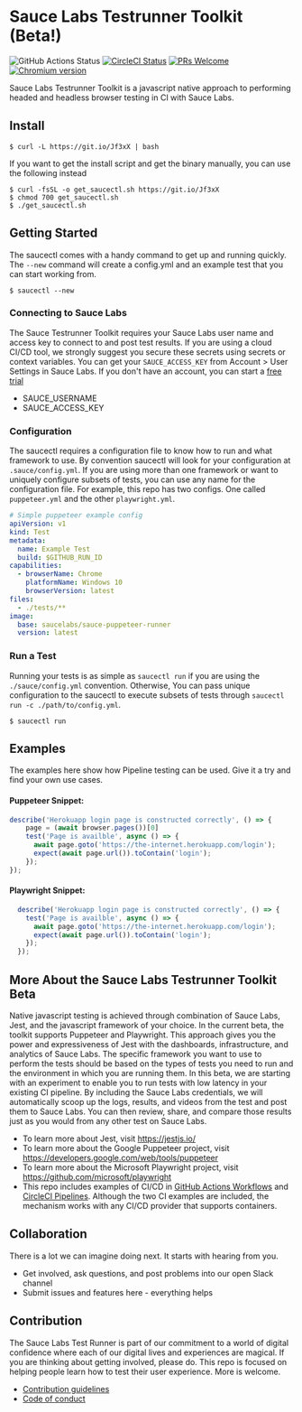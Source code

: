 # Sauce Labs  Testrunner Toolkit (Beta!)

<!-- [START badges] -->
![GitHub Actions Status](https://github.com/saucelabs/saucectl/workflows/Sauce%20Pipeline%20Browser%20Tests/badge.svg)
[![CircleCI Status](https://circleci.com/gh/saucelabs/saucectl.svg?style=shield&circle-token=:circle-token)](https://circleci.com/gh/saucelabs/saucectl)
[![PRs Welcome](https://img.shields.io/badge/PRs-welcome-brightgreen.svg)](https://saucelabs.com/how-to-contribute.html#your-first-pull-request)
[![Chromium version](https://img.shields.io/badge/chromium-84.0.4131.0-blue.svg?logo=google-chrome)](https://www.chromium.org/Home)
<!-- [END badges] -->

Sauce Labs  Testrunner Toolkit is a javascript native approach to performing headed and headless browser 
testing in CI with Sauce Labs.

<!-- [START gettingstarted] -->

## Install
```shell script
$ curl -L https://git.io/Jf3xX | bash
```
If you want to get the install script and get the binary manually, you can use the following instead
```shell script
$ curl -fsSL -o get_saucectl.sh https://git.io/Jf3xX
$ chmod 700 get_saucectl.sh
$ ./get_saucectl.sh
```

## Getting Started
The saucectl comes with a handy command to get up and running quickly.  The `--new` command will create a config.yml and an example test that you can start working from.
```shell script
$ saucectl --new
```


### Connecting to Sauce Labs
The Sauce Testrunner Toolkit requires your Sauce Labs user name and access key to connect to and post test results.  If 
you are using a cloud CI/CD tool, we strongly suggest you secure these secrets using secrets or context variables.  You
can get your `SAUCE_ACCESS_KEY` from Account > User Settings in Sauce Labs.  If you don't have an account, you can
start a [free trial](https://saucelabs.com/sign-up)
- SAUCE_USERNAME
- SAUCE_ACCESS_KEY
 
### Configuration
The saucectl requires a configuration file to know how to run and what framework to use.  By convention saucectl will
 look for your configuration at `.sauce/config.yml`.  If you are using more than one framework or want to uniquely
 configure subsets of tests, you can use any name for the configuration file.  For example, this repo has two configs. 
 One called `puppeteer.yml` and the other `playwright.yml`.
```yaml
# Simple puppeteer example config
apiVersion: v1
kind: Test
metadata:
  name: Example Test
  build: $GITHUB_RUN_ID
capabilities:
  - browserName: Chrome
    platformName: Windows 10
    browserVersion: latest
files:
  - ./tests/**
image:
  base: saucelabs/sauce-puppeteer-runner
  version: latest
```

### Run a Test
Running your tests is as simple as `saucectl run` if you are using the `./sauce/config.yml` convention.  Otherwise, You
 can pass unique configuration to the saucectl to execute subsets of tests through `saucectl run -c ./path/to/config.yml`.
```shell script
$ saucectl run
```
<!-- [END gettingstarted] -->

<!-- [START examples] -->
## Examples

The examples here show how Pipeline testing can be used. Give it a try and find your own use cases.
<br />
#### Puppeteer Snippet:
```js
describe('Herokuapp login page is constructed correctly', () => {
    page = (await browser.pages())[0]
    test('Page is availble', async () => {
      await page.goto('https://the-internet.herokuapp.com/login');
      expect(await page.url()).toContain('login');
    });
});
```

#### Playwright Snippet:
```js
  describe('Herokuapp login page is constructed correctly', () => {
    test('Page is availble', async () => {
      await page.goto('https://the-internet.herokuapp.com/login');
      expect(await page.url()).toContain('login');
    });
  });
```
<!-- [END examples] -->


<!-- [START about] -->
## More About the Sauce Labs Testrunner Toolkit Beta

Native javascript testing is achieved through combination of Sauce Labs, Jest, and the javascript framework of
 your choice.  In the current beta, the toolkit supports Puppeteer and Playwright.  This approach gives you
 the power and expressiveness of Jest with the dashboards, infrastructure, and analytics of Sauce Labs.  The
 specific framework you want to use to perform the tests should be based on the types of tests you need to run
 and the environment in which you are running them.  In this beta, we are starting with an experiment to enable
 you to run tests with low latency in your existing CI pipeline.  By including the Sauce Labs credentials, we
 will automatically scoop up the logs, results, and videos from the test and post them to Sauce Labs.  You can
 then review, share, and compare those results just as you would from any other test on Sauce Labs.

* To learn more about Jest, visit https://jestjs.io/
* To learn more about the Google Puppeteer project, visit https://developers.google.com/web/tools/puppeteer
* To learn more about the Microsoft Playwright project, visit https://github.com/microsoft/playwright
* This repo includes examples of CI/CD in [GitHub Actions Workflows](https://help.github.com/en/actions) and [CircleCI Pipelines](https://circleci.com/docs/2.0/configuration-reference/).  Although the two 
  CI examples are included, the mechanism works with any CI/CD provider that supports containers.
<!-- [END about] -->


<!-- [START collaboration] -->
## Collaboration
There is a lot we can imagine doing next.  It starts with hearing from you.
* Get involved, ask questions, and post problems into our open Slack channel
* Submit issues and features here - everything helps
<!-- [END collaboration] -->


<!-- [START contribution] -->
## Contribution
The Sauce Labs Test Runner is part of our commitment to a world of digital confidence where each of our digital
 lives and experiences are magical.  If you are thinking about getting involved, please do.  This repo is focused
 on helping people learn how to test their user experience.  More is welcome. 
 * [Contribution guidelines](https://github.com/saucelabs/saucectl/blob/master/CONTRIBUTING.md)
 * [Code of conduct](https://github.com/saucelabs/saucectl/blob/master/CODE_OF_CONDUCT.md)
 
<!-- [END contribution] -->